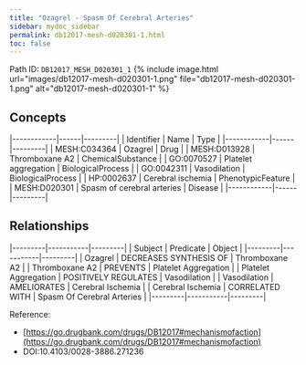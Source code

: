 ```yaml
---
title: "Ozagrel - Spasm Of Cerebral Arteries"
sidebar: mydoc_sidebar
permalink: db12017-mesh-d020301-1.html
toc: false 
---
```



Path ID: `DB12017_MESH_D020301_1`
{% include image.html url="images/db12017-mesh-d020301-1.png" file="db12017-mesh-d020301-1.png" alt="db12017-mesh-d020301-1" %}

## Concepts

|------------|------|---------|
| Identifier | Name | Type    |
|------------|------|---------|
| MESH:C034364 | Ozagrel | Drug |
| MESH:D013928 | Thromboxane A2 | ChemicalSubstance |
| GO:0070527 | Platelet aggregation | BiologicalProcess |
| GO:0042311 | Vasodilation | BiologicalProcess |
| HP:0002637 | Cerebral ischemia | PhenotypicFeature |
| MESH:D020301 | Spasm of cerebral arteries | Disease |
|------------|------|---------|

## Relationships

|---------|-----------|---------|
| Subject | Predicate | Object  |
|---------|-----------|---------|
| Ozagrel | DECREASES SYNTHESIS OF | Thromboxane A2 |
| Thromboxane A2 | PREVENTS | Platelet Aggregation |
| Platelet Aggregation | POSITIVELY REGULATES | Vasodilation |
| Vasodilation | AMELIORATES | Cerebral Ischemia |
| Cerebral Ischemia | CORRELATED WITH | Spasm Of Cerebral Arteries |
|---------|-----------|---------|

Reference: 
  - [https://go.drugbank.com/drugs/DB12017#mechanismofaction](https://go.drugbank.com/drugs/DB12017#mechanismofaction)
  - DOI:10.4103/0028-3886.271236
